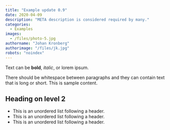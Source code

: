 ```yaml
---
title: "Example update 0.9"
date: 2020-04-09
description: "META description is considered required by many."
categories:
  - Examples
images:
  - /files/photo-5.jpg
authorname: "Johan Kronberg"
authorimage: "/files/jk.jpg"
robots: "noindex"
---
```


Text can be **bold**, _italic_, or lorem ipsum.
<!--more-->
There should be whitespace between paragraphs and they can contain text that is long or short. This is sample content.

## Heading on level 2

* This is an unordered list following a header.
* This is an unordered list following a header.
* This is an unordered list following a header.